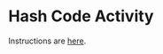 # Hash Code Activity

Instructions are [here](https://docs.google.com/document/d/1mrvZ64HYCHPfOSgzePvHJXN5HxGV85wT6JwVTAikRH0/edit?usp=sharing).
